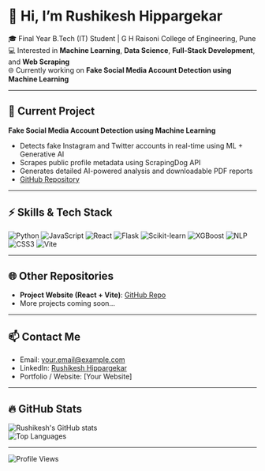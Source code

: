 # 👋 Hi, I’m Rushikesh Hippargekar

🎓 Final Year B.Tech (IT) Student | G H Raisoni College of Engineering, Pune  
💻 Interested in **Machine Learning**, **Data Science**, **Full-Stack Development**, and **Web Scraping**  
🌐 Currently working on **Fake Social Media Account Detection using Machine Learning**  

---

## 🔭 Current Project
**Fake Social Media Account Detection using Machine Learning**  
- Detects fake Instagram and Twitter accounts in real-time using ML + Generative AI  
- Scrapes public profile metadata using ScrapingDog API  
- Generates detailed AI-powered analysis and downloadable PDF reports  
- [GitHub Repository](https://github.com/Rushstatic/Fake-social-media-profile-detection)  

---

## ⚡ Skills & Tech Stack
![Python](https://img.shields.io/badge/Python-3776AB?style=for-the-badge&logo=python&logoColor=white)
![JavaScript](https://img.shields.io/badge/JavaScript-F7DF1E?style=for-the-badge&logo=javascript&logoColor=black)
![React](https://img.shields.io/badge/React-61DAFB?style=for-the-badge&logo=react&logoColor=black)
![Flask](https://img.shields.io/badge/Flask-000000?style=for-the-badge&logo=flask&logoColor=white)
![Scikit-learn](https://img.shields.io/badge/Scikit--learn-F7931E?style=for-the-badge&logo=scikit-learn&logoColor=white)
![XGBoost](https://img.shields.io/badge/XGBoost-FF6600?style=for-the-badge&logo=xgboost&logoColor=white)
![NLP](https://img.shields.io/badge/NLP-NaturalLanguageProcessing-blueviolet)
![CSS3](https://img.shields.io/badge/CSS3-1572B6?style=for-the-badge&logo=css3&logoColor=white)
![Vite](https://img.shields.io/badge/Vite-646CFF?style=for-the-badge&logo=vite&logoColor=white)

---

## 🌐 Other Repositories
- **Project Website (React + Vite)**: [GitHub Repo](https://github.com/Rushstatic/website-repo-name)  
- More projects coming soon…

---

## 📫 Contact Me
- Email: your.email@example.com  
- LinkedIn: [Rushikesh Hippargekar](https://www.linkedin.com/in/your-linkedin)  
- Portfolio / Website: [Your Website]  

---

## 🔥 GitHub Stats
![Rushikesh's GitHub stats](https://github-readme-stats.vercel.app/api?username=Rushstatic&show_icons=true&theme=radical)  
![Top Languages](https://github-readme-stats.vercel.app/api/top-langs/?username=Rushstatic&layout=compact&theme=radical)

---

![Profile Views](https://komarev.com/ghpvc/?username=Rushstatic&color=brightgreen)


